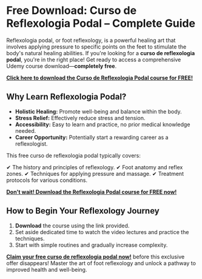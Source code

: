 # Free Download: Curso de Reflexologia Podal – Complete Guide

Reflexologia podal, or foot reflexology, is a powerful healing art that involves applying pressure to specific points on the feet to stimulate the body's natural healing abilities. If you're looking for a **curso de reflexologia podal**, you're in the right place! Get ready to access a comprehensive Udemy course download—**completely free**.

[**Click here to download the Curso de Reflexologia Podal course for FREE!**](https://udemywork.com/curso-de-reflexologia-podal)

## Why Learn Reflexologia Podal?

*   **Holistic Healing:** Promote well-being and balance within the body.
*   **Stress Relief:** Effectively reduce stress and tension.
*   **Accessibility:** Easy to learn and practice, no prior medical knowledge needed.
*   **Career Opportunity:** Potentially start a rewarding career as a reflexologist.

This free curso de reflexologia podal typically covers:

✔ The history and principles of reflexology.
✔ Foot anatomy and reflex zones.
✔ Techniques for applying pressure and massage.
✔ Treatment protocols for various conditions.

[**Don't wait! Download the Reflexologia Podal course for FREE now!**](https://udemywork.com/curso-de-reflexologia-podal)

## How to Begin Your Reflexology Journey

1.  **Download** the course using the link provided.
2.  Set aside dedicated time to watch the video lectures and practice the techniques.
3.  Start with simple routines and gradually increase complexity.

[**Claim your free curso de reflexologia podal now!**](https://udemywork.com/curso-de-reflexologia-podal) before this exclusive offer disappears! Master the art of foot reflexology and unlock a pathway to improved health and well-being.
